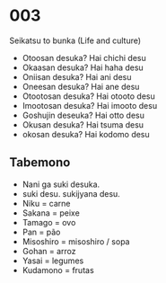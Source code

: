 # 003

Seikatsu to bunka (Life and culture)

- Otoosan desuka? Hai chichi desu
- Okaasan desuka? Hai haha desu
- Oniisan desuka? Hai ani desu
- Oneesan desuka? Hai ane desu
- Otootosan desuka? Hai otooto desu
- Imootosan desuka? Hai imooto desu
- Goshujin deseuka? Hai otto desu
- Okusan desuka? Hai tsuma desu
- okosan desuka? Hai kodomo desu

## Tabemono

- Nani ga suki desuka.
- suki desu. sukijyana desu.
- Niku = carne
- Sakana = peixe
- Tamago = ovo
- Pan = pão
- Misoshiro = misoshiro / sopa
- Gohan = arroz
- Yasai = legumes
- Kudamono = frutas
